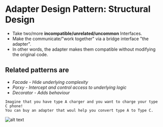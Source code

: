 # Adapter Design Pattern: Structural Design
* Take two/more **incompatible/unrelated/uncommon** Interfaces.
* Make the communicate/"work together" via a bridge interface "the adapter".
* In other words, the adapter makes them compatible without modifying the original code.

## Related patterns are 
- *Facade - Hide underlying complexity*
- *Porxy - Intercept and control access to underlying logic*
- *Decorator - Adds behaviour*

```
Imagine that you have type A charger and you want to charge your type C phone!
You can buy an adapter that woul help you convert type A to Type C.
```
![alt text](https://github.com/msomi22/designpatterns/files/master/USB_Adapter.png) 
